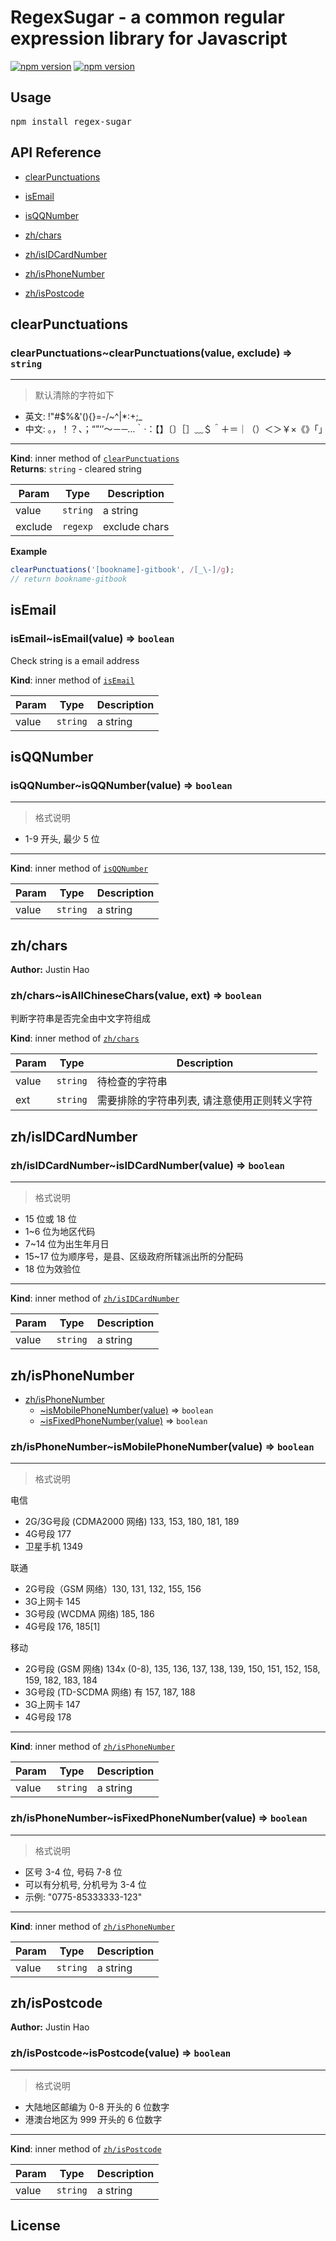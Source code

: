 # RegexSugar - a common regular expression library for Javascript

[![npm version](https://travis-ci.org/mambahao/RegexSugar.svg?branch=master)](https://travis-ci.org/mambahao/RegexSugar)
[![npm version](https://badge.fury.io/js/regex-sugar.svg)](https://www.npmjs.com/package/regex-sugar)

## Usage
  <pre>npm install regex-sugar</pre>
## API Reference
- [clearPunctuations](#module_clearPunctuations)
- [isEmail](#module_isEmail)
- [isQQNumber](#module_isQQNumber)
- [zh/chars](#module_zh/chars)
- [zh/isIDCardNumber](#module_zh/isIDCardNumber)
- [zh/isPhoneNumber](#module_zh/isPhoneNumber)
- [zh/isPostcode](#module_zh/isPostcode)

  <a name="module_clearPunctuations"></a>

## clearPunctuations
<a name="module_clearPunctuations..clearPunctuations"></a>

### clearPunctuations~clearPunctuations(value, exclude) ⇒ <code>string</code>
----
> 默认清除的字符如下

- 英文: !"#$%&\'(){}=-/~^|*:+;_
- 中文: 。，！？、；“”‘’～－─…｀·：【】〔〕［］﹏＄＾＋＝｜（）＜＞￥×《》「」

----

**Kind**: inner method of <code>[clearPunctuations](#module_clearPunctuations)</code>  
**Returns**: <code>string</code> - cleared string  

| Param | Type | Description |
| --- | --- | --- |
| value | <code>string</code> | a string |
| exclude | <code>regexp</code> | exclude chars |

**Example**  
```js
clearPunctuations('[bookname]-gitbook', /[_\-]/g);
// return bookname-gitbook
```
  <a name="module_isEmail"></a>

## isEmail
<a name="module_isEmail..isEmail"></a>

### isEmail~isEmail(value) ⇒ <code>boolean</code>
Check string is a email address

**Kind**: inner method of <code>[isEmail](#module_isEmail)</code>  

| Param | Type | Description |
| --- | --- | --- |
| value | <code>string</code> | a string |

  <a name="module_isQQNumber"></a>

## isQQNumber
<a name="module_isQQNumber..isQQNumber"></a>

### isQQNumber~isQQNumber(value) ⇒ <code>boolean</code>
----
> 格式说明

- 1-9 开头, 最少 5 位

----

**Kind**: inner method of <code>[isQQNumber](#module_isQQNumber)</code>  

| Param | Type | Description |
| --- | --- | --- |
| value | <code>string</code> | a string |

  <a name="module_zh/chars"></a>

## zh/chars
**Author:** Justin Hao  
<a name="module_zh/chars..isAllChineseChars"></a>

### zh/chars~isAllChineseChars(value, ext) ⇒ <code>boolean</code>
判断字符串是否完全由中文字符组成

**Kind**: inner method of <code>[zh/chars](#module_zh/chars)</code>  

| Param | Type | Description |
| --- | --- | --- |
| value | <code>string</code> | 待检查的字符串 |
| ext | <code>string</code> | 需要排除的字符串列表, 请注意使用正则转义字符 |

  <a name="module_zh/isIDCardNumber"></a>

## zh/isIDCardNumber
<a name="module_zh/isIDCardNumber..isIDCardNumber"></a>

### zh/isIDCardNumber~isIDCardNumber(value) ⇒ <code>boolean</code>
----
> 格式说明

- 15 位或 18 位
- 1~6 位为地区代码
- 7~14 位为出生年月日
- 15~17 位为顺序号，是县、区级政府所辖派出所的分配码
- 18 位为效验位

----

**Kind**: inner method of <code>[zh/isIDCardNumber](#module_zh/isIDCardNumber)</code>  

| Param | Type | Description |
| --- | --- | --- |
| value | <code>string</code> | a string |

  <a name="module_zh/isPhoneNumber"></a>

## zh/isPhoneNumber

* [zh/isPhoneNumber](#module_zh/isPhoneNumber)
    * [~isMobilePhoneNumber(value)](#module_zh/isPhoneNumber..isMobilePhoneNumber) ⇒ <code>boolean</code>
    * [~isFixedPhoneNumber(value)](#module_zh/isPhoneNumber..isFixedPhoneNumber) ⇒ <code>boolean</code>

<a name="module_zh/isPhoneNumber..isMobilePhoneNumber"></a>

### zh/isPhoneNumber~isMobilePhoneNumber(value) ⇒ <code>boolean</code>
----
> 格式说明

电信
- 2G/3G号段 (CDMA2000 网络) 133, 153, 180, 181, 189
- 4G号段 177
- 卫星手机 1349

联通
- 2G号段（GSM 网络）130, 131, 132, 155, 156
- 3G上网卡 145
- 3G号段 (WCDMA 网络) 185, 186
- 4G号段 176, 185[1]

移动
- 2G号段 (GSM 网络) 134x (0-8), 135, 136, 137, 138, 139, 150, 151, 152, 158, 159, 182, 183, 184
- 3G号段 (TD-SCDMA 网络) 有 157, 187, 188
- 3G上网卡 147
- 4G号段 178

----

**Kind**: inner method of <code>[zh/isPhoneNumber](#module_zh/isPhoneNumber)</code>  

| Param | Type | Description |
| --- | --- | --- |
| value | <code>string</code> | a string |

<a name="module_zh/isPhoneNumber..isFixedPhoneNumber"></a>

### zh/isPhoneNumber~isFixedPhoneNumber(value) ⇒ <code>boolean</code>
----
> 格式说明

- 区号 3-4 位, 号码 7-8 位
- 可以有分机号, 分机号为 3-4 位
- 示例: "0775-85333333-123"

----

**Kind**: inner method of <code>[zh/isPhoneNumber](#module_zh/isPhoneNumber)</code>  

| Param | Type | Description |
| --- | --- | --- |
| value | <code>string</code> | a string |

  <a name="module_zh/isPostcode"></a>

## zh/isPostcode
**Author:** Justin Hao  
<a name="module_zh/isPostcode..isPostcode"></a>

### zh/isPostcode~isPostcode(value) ⇒ <code>boolean</code>
----
> 格式说明

- 大陆地区邮编为 0-8 开头的 6 位数字
- 港澳台地区为 999 开头的 6 位数字

----

**Kind**: inner method of <code>[zh/isPostcode](#module_zh/isPostcode)</code>  

| Param | Type | Description |
| --- | --- | --- |
| value | <code>string</code> | a string |

## License
